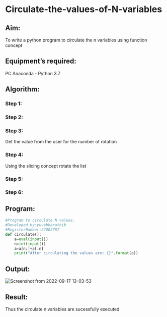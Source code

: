 # Circulate-the-values-of-N-variables
## Aim:
To write a python program to circulate the n variables using function concept
## Equipment’s required:
PC
Anaconda - Python 3.7
## Algorithm: 
### Step 1: 
### Step 2: 
### Step 3: 
Get the value from the user for the number of rotation
### Step 4: 
Using the slicing concept rotate the list

### Step 5: 
### Step 6: 
## Program:
```python
#Program to circulate N values.
#Developed by:yuvabharathib 
#RegisterNumber:22002787
def circulate():
    a=eval(input())
    n=int(input())
    a=a[n:]+a[:n]
    print("After circulating the values are: {}".format(a))
```    
## Output:
![Screenshot from 2022-09-17 13-03-53](https://user-images.githubusercontent.com/113497404/190845998-f8c8cbf4-87ce-4de7-829c-59097bb65f91.png)


## Result:
Thus the circulate n variables are sucessfully executed



